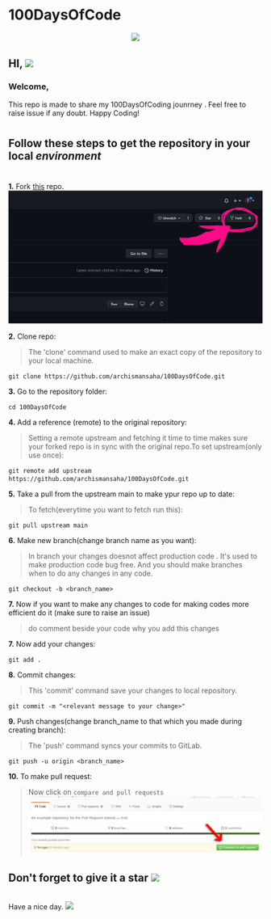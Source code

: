 # 100DaysOfCode
<p align="center"> <img src="https://media.giphy.com/media/du3J3cXyzhj75IOgvA/giphy.gif" width="250px" >
</p> 

## HI, <img src="https://raw.githubusercontent.com/MartinHeinz/MartinHeinz/master/wave.gif" width="30px">
###  **Welcome,**
<p> 
This repo is made to share my 100DaysOfCoding jounrney . Feel free to raise issue if any doubt. Happy Coding!
</p>

#

## Follow these steps to get the repository in your local _environment_
#



**1.** Fork [this](https://github.com/archismansaha/100DaysOfCode.git) repo.
![fork](./Images/Capture.PNG)

 **2.** Clone repo:
 >The 'clone' command used to make an exact copy of the repository to your local machine.
 
 ```
 git clone https://github.com/archismansaha/100DaysOfCode.git 
 ```
**3.** Go to the repository folder:

```
cd 100DaysOfCode
```
**4.** Add a reference (remote) to the original repository:
> Setting a remote upstream and fetching it time to time makes sure your forked repo is in sync with the original repo.To set upstream(only use once):
```
git remote add upstream https://github.com/archismansaha/100DaysOfCode.git
```

**5.** Take a pull from the upstream main to make ypur repo up to date:
>To fetch(everytime you want to fetch run this):
```
git pull upstream main
```
**6.** Make new branch(change branch name as you want):
> In branch your changes doesnot affect production code . It's used to make production code bug free. And you should make branches when to do any changes in any code. 
```
git checkout -b <branch_name>
```
**7.** Now if you want to make any changes to code for making codes more efficient do it (make sure to raise an issue)
 >do comment beside your code why you add this changes

**7.** Now add your changes:

```
git add .
```

**8.** Commit changes:
>This 'commit' command save your  changes to local repository.

```
git commit -m "<relevant message to your change>"
```
**9.** Push changes(change branch_name to that which you made during creating branch):
>The 'push' command  syncs your commits to GitLab.
```
git push -u origin <branch_name>
```
**10.** To make pull request:

>Now click on `compare and pull requests`
![Pull Request](./Images/Capture23.PNG)

## Don't forget to give it a star <img src="https://img.icons8.com/emoji/48/000000/glowing-star.png" width="30px"/>
 
 </br>
Have a nice day. <img src="https://img.icons8.com/emoji/48/000000/smiling-face-with-smiling-eyes.png"/>

